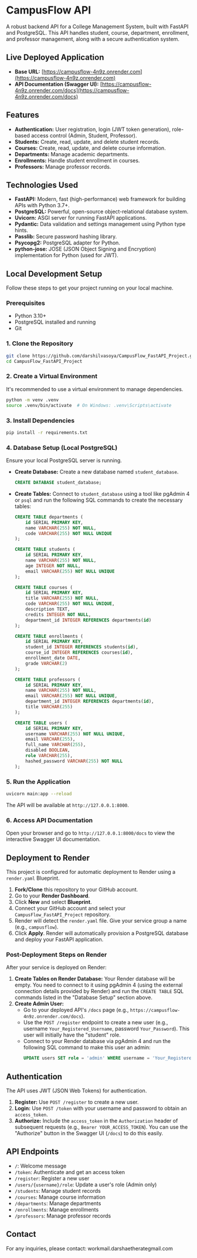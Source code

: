 # CampusFlow API

A robust backend API for a College Management System, built with FastAPI and PostgreSQL. This API handles student, course, department, enrollment, and professor management, along with a secure authentication system.

## Live Deployed Application

*   **Base URL:** [https://campusflow-4n9z.onrender.com](https://campusflow-4n9z.onrender.com)
*   **API Documentation (Swagger UI):** [https://campusflow-4n9z.onrender.com/docs](https://campusflow-4n9z.onrender.com/docs)

## Features

*   **Authentication:** User registration, login (JWT token generation), role-based access control (Admin, Student, Professor).
*   **Students:** Create, read, update, and delete student records.
*   **Courses:** Create, read, update, and delete course information.
*   **Departments:** Manage academic departments.
*   **Enrollments:** Handle student enrollment in courses.
*   **Professors:** Manage professor records.

## Technologies Used

*   **FastAPI:** Modern, fast (high-performance) web framework for building APIs with Python 3.7+.
*   **PostgreSQL:** Powerful, open-source object-relational database system.
*   **Uvicorn:** ASGI server for running FastAPI applications.
*   **Pydantic:** Data validation and settings management using Python type hints.
*   **Passlib:** Secure password hashing library.
*   **Psycopg2:** PostgreSQL adapter for Python.
*   **python-jose:** JOSE (JSON Object Signing and Encryption) implementation for Python (used for JWT).

## Local Development Setup

Follow these steps to get your project running on your local machine.

### Prerequisites

*   Python 3.10+
*   PostgreSQL installed and running
*   Git

### 1. Clone the Repository

```bash
git clone https://github.com/darshilvasoya/CampusFlow_FastAPI_Project.git
cd CampusFlow_FastAPI_Project
```

### 2. Create a Virtual Environment

It's recommended to use a virtual environment to manage dependencies.

```bash
python -m venv .venv
source .venv/bin/activate  # On Windows: .venv\Scripts\activate
```

### 3. Install Dependencies

```bash
pip install -r requirements.txt
```

### 4. Database Setup (Local PostgreSQL)

Ensure your local PostgreSQL server is running.

*   **Create Database:** Create a new database named `student_database`.
    ```sql
    CREATE DATABASE student_database;
    ```
*   **Create Tables:** Connect to `student_database` using a tool like pgAdmin 4 or `psql` and run the following SQL commands to create the necessary tables:

    ```sql
    CREATE TABLE departments (
        id SERIAL PRIMARY KEY,
        name VARCHAR(255) NOT NULL,
        code VARCHAR(255) NOT NULL UNIQUE
    );

    CREATE TABLE students (
        id SERIAL PRIMARY KEY,
        name VARCHAR(255) NOT NULL,
        age INTEGER NOT NULL,
        email VARCHAR(255) NOT NULL UNIQUE
    );

    CREATE TABLE courses (
        id SERIAL PRIMARY KEY,
        title VARCHAR(255) NOT NULL,
        code VARCHAR(255) NOT NULL UNIQUE,
        description TEXT,
        credits INTEGER NOT NULL,
        department_id INTEGER REFERENCES departments(id)
    );

    CREATE TABLE enrollments (
        id SERIAL PRIMARY KEY,
        student_id INTEGER REFERENCES students(id),
        course_id INTEGER REFERENCES courses(id),
        enrollment_date DATE,
        grade VARCHAR(2)
    );

    CREATE TABLE professors (
        id SERIAL PRIMARY KEY,
        name VARCHAR(255) NOT NULL,
        email VARCHAR(255) NOT NULL UNIQUE,
        department_id INTEGER REFERENCES departments(id),
        title VARCHAR(255)
    );

    CREATE TABLE users (
        id SERIAL PRIMARY KEY,
        username VARCHAR(255) NOT NULL UNIQUE,
        email VARCHAR(255),
        full_name VARCHAR(255),
        disabled BOOLEAN,
        role VARCHAR(255),
        hashed_password VARCHAR(255) NOT NULL
    );
    ```

### 5. Run the Application

```bash
uvicorn main:app --reload
```

The API will be available at `http://127.0.0.1:8000`.

### 6. Access API Documentation

Open your browser and go to `http://127.0.0.1:8000/docs` to view the interactive Swagger UI documentation.

## Deployment to Render

This project is configured for automatic deployment to Render using a `render.yaml` Blueprint.

1.  **Fork/Clone** this repository to your GitHub account.
2.  Go to your **Render Dashboard**.
3.  Click **New** and select **Blueprint**.
4.  Connect your GitHub account and select your `CampusFlow_FastAPI_Project` repository.
5.  Render will detect the `render.yaml` file. Give your service group a name (e.g., `campusflow`).
6.  Click **Apply**. Render will automatically provision a PostgreSQL database and deploy your FastAPI application.

### Post-Deployment Steps on Render

After your service is deployed on Render:

1.  **Create Tables on Render Database:** Your Render database will be empty. You need to connect to it using pgAdmin 4 (using the external connection details provided by Render) and run the `CREATE TABLE` SQL commands listed in the "Database Setup" section above.
2.  **Create Admin User:**
    *   Go to your deployed API's `/docs` page (e.g., `https://campusflow-4n9z.onrender.com/docs`).
    *   Use the `POST /register` endpoint to create a new user (e.g., username `Your_Registered_Username`, password `Your_Password`). This user will initially have the "student" role.
    *   Connect to your Render database via pgAdmin 4 and run the following SQL command to make this user an admin:
        ```sql
        UPDATE users SET role = 'admin' WHERE username = 'Your_Registered_Username';
        ```

## Authentication

The API uses JWT (JSON Web Tokens) for authentication.

1.  **Register:** Use `POST /register` to create a new user.
2.  **Login:** Use `POST /token` with your username and password to obtain an `access_token`.
3.  **Authorize:** Include the `access_token` in the `Authorization` header of subsequent requests (e.g., `Bearer YOUR_ACCESS_TOKEN`). You can use the "Authorize" button in the Swagger UI (`/docs`) to do this easily.

## API Endpoints

*   `/`: Welcome message
*   `/token`: Authenticate and get an access token
*   `/register`: Register a new user
*   `/users/{username}/role`: Update a user's role (Admin only)
*   `/students`: Manage student records
*   `/courses`: Manage course information
*   `/departments`: Manage departments
*   `/enrollments`: Manage enrollments
*   `/professors`: Manage professor records

## Contact

For any inquiries, please contact: workmail.darshaetherategmail.com
